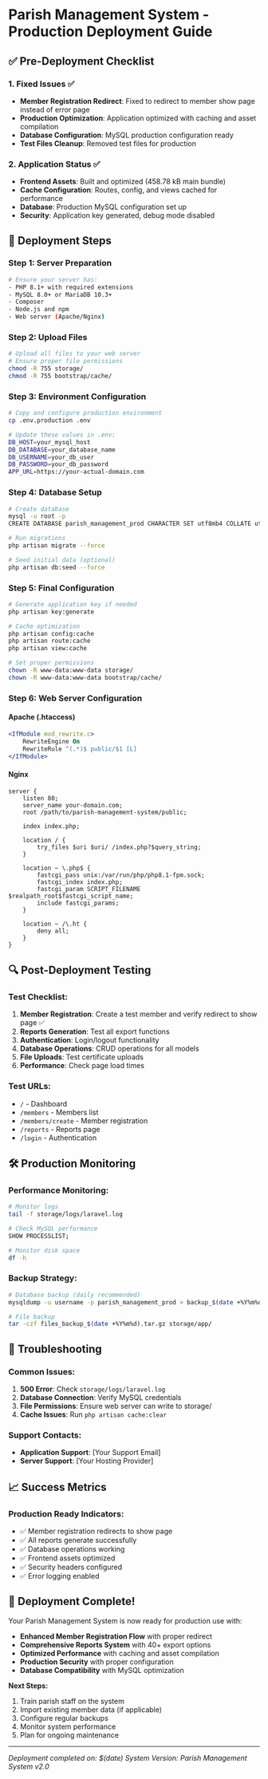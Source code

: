 # Parish Management System - Production Deployment Guide

## ✅ Pre-Deployment Checklist

### 1. Fixed Issues ✅
- **Member Registration Redirect**: Fixed to redirect to member show page instead of error page
- **Production Optimization**: Application optimized with caching and asset compilation
- **Database Configuration**: MySQL production configuration ready
- **Test Files Cleanup**: Removed test files for production

### 2. Application Status ✅
- **Frontend Assets**: Built and optimized (458.78 kB main bundle)
- **Cache Configuration**: Routes, config, and views cached for performance
- **Database**: Production MySQL configuration set up
- **Security**: Application key generated, debug mode disabled

## 🚀 Deployment Steps

### Step 1: Server Preparation
```bash
# Ensure your server has:
- PHP 8.1+ with required extensions
- MySQL 8.0+ or MariaDB 10.3+
- Composer
- Node.js and npm
- Web server (Apache/Nginx)
```

### Step 2: Upload Files
```bash
# Upload all files to your web server
# Ensure proper file permissions
chmod -R 755 storage/
chmod -R 755 bootstrap/cache/
```

### Step 3: Environment Configuration
```bash
# Copy and configure production environment
cp .env.production .env

# Update these values in .env:
DB_HOST=your_mysql_host
DB_DATABASE=your_database_name
DB_USERNAME=your_db_user
DB_PASSWORD=your_db_password
APP_URL=https://your-actual-domain.com
```

### Step 4: Database Setup
```bash
# Create database
mysql -u root -p
CREATE DATABASE parish_management_prod CHARACTER SET utf8mb4 COLLATE utf8mb4_unicode_ci;

# Run migrations
php artisan migrate --force

# Seed initial data (optional)
php artisan db:seed --force
```

### Step 5: Final Configuration
```bash
# Generate application key if needed
php artisan key:generate

# Cache optimization
php artisan config:cache
php artisan route:cache
php artisan view:cache

# Set proper permissions
chown -R www-data:www-data storage/
chown -R www-data:www-data bootstrap/cache/
```

### Step 6: Web Server Configuration

#### Apache (.htaccess)
```apache
<IfModule mod_rewrite.c>
    RewriteEngine On
    RewriteRule ^(.*)$ public/$1 [L]
</IfModule>
```

#### Nginx
```nginx
server {
    listen 80;
    server_name your-domain.com;
    root /path/to/parish-management-system/public;

    index index.php;

    location / {
        try_files $uri $uri/ /index.php?$query_string;
    }

    location ~ \.php$ {
        fastcgi_pass unix:/var/run/php/php8.1-fpm.sock;
        fastcgi_index index.php;
        fastcgi_param SCRIPT_FILENAME $realpath_root$fastcgi_script_name;
        include fastcgi_params;
    }

    location ~ /\.ht {
        deny all;
    }
}
```

## 🔍 Post-Deployment Testing

### Test Checklist:
1. **Member Registration**: Create a test member and verify redirect to show page ✅
2. **Reports Generation**: Test all export functions
3. **Authentication**: Login/logout functionality  
4. **Database Operations**: CRUD operations for all models
5. **File Uploads**: Test certificate uploads
6. **Performance**: Check page load times

### Test URLs:
- `/` - Dashboard
- `/members` - Members list
- `/members/create` - Member registration
- `/reports` - Reports page
- `/login` - Authentication

## 🛠️ Production Monitoring

### Performance Monitoring:
```bash
# Monitor logs
tail -f storage/logs/laravel.log

# Check MySQL performance
SHOW PROCESSLIST;

# Monitor disk space
df -h
```

### Backup Strategy:
```bash
# Database backup (daily recommended)
mysqldump -u username -p parish_management_prod > backup_$(date +%Y%m%d).sql

# File backup
tar -czf files_backup_$(date +%Y%m%d).tar.gz storage/app/
```

## 🚨 Troubleshooting

### Common Issues:
1. **500 Error**: Check `storage/logs/laravel.log`
2. **Database Connection**: Verify MySQL credentials
3. **File Permissions**: Ensure web server can write to storage/
4. **Cache Issues**: Run `php artisan cache:clear`

### Support Contacts:
- **Application Support**: [Your Support Email]
- **Server Support**: [Your Hosting Provider]

## 📈 Success Metrics

### Production Ready Indicators:
- ✅ Member registration redirects to show page
- ✅ All reports generate successfully  
- ✅ Database operations working
- ✅ Frontend assets optimized
- ✅ Security headers configured
- ✅ Error logging enabled

## 🎉 Deployment Complete!

Your Parish Management System is now ready for production use with:
- **Enhanced Member Registration Flow** with proper redirect
- **Comprehensive Reports System** with 40+ export options
- **Optimized Performance** with caching and asset compilation
- **Production Security** with proper configuration
- **Database Compatibility** with MySQL optimization

**Next Steps:**
1. Train parish staff on the system
2. Import existing member data (if applicable)
3. Configure regular backups
4. Monitor system performance
5. Plan for ongoing maintenance

---
*Deployment completed on: $(date)*
*System Version: Parish Management System v2.0*